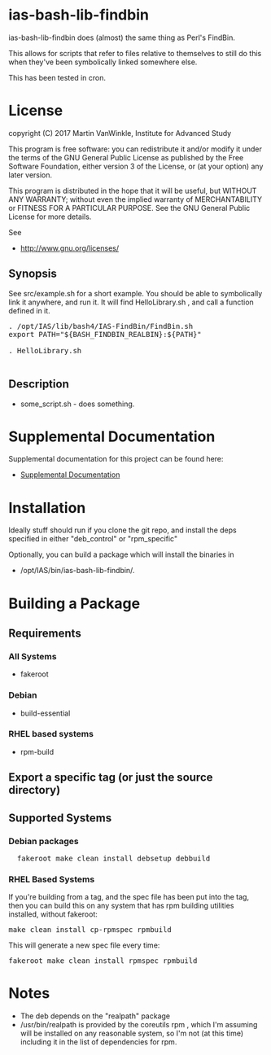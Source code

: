 # ias-bash-lib-findbin

ias-bash-lib-findbin does (almost) the same thing as Perl's FindBin.

This allows for scripts that refer to files relative to themselves to still do this
when they've been symbolically linked somewhere else.

This has been tested in cron.

# License

copyright (C) 2017 Martin VanWinkle, Institute for Advanced Study

This program is free software: you can redistribute it and/or modify
it under the terms of the GNU General Public License as published by
the Free Software Foundation, either version 3 of the License, or
(at your option) any later version.

This program is distributed in the hope that it will be useful,
but WITHOUT ANY WARRANTY; without even the implied warranty of
MERCHANTABILITY or FITNESS FOR A PARTICULAR PURPOSE.  See the
GNU General Public License for more details.

See 

* http://www.gnu.org/licenses/

## Synopsis

See src/example.sh for a short example.  You should be able to symbolically link it
anywhere, and run it.  It will find HelloLibrary.sh , and call a function defined in it.

<pre>
. /opt/IAS/lib/bash4/IAS-FindBin/FindBin.sh
export PATH="${BASH_FINDBIN_REALBIN}:${PATH}"

. HelloLibrary.sh

</pre>

## Description

* some_script.sh - does something.

# Supplemental Documentation

Supplemental documentation for this project can be found here:

* [Supplemental Documentation](./doc/index.md)

# Installation

Ideally stuff should run if you clone the git repo, and install the deps specified
in either "deb_control" or "rpm_specific"

Optionally, you can build a package which will install the binaries in

* /opt/IAS/bin/ias-bash-lib-findbin/.

# Building a Package

## Requirements

### All Systems

* fakeroot

### Debian

* build-essential

### RHEL based systems

* rpm-build

## Export a specific tag (or just the source directory)

## Supported Systems

### Debian packages

<pre>
  fakeroot make clean install debsetup debbuild
</pre>

### RHEL Based Systems

If you're building from a tag, and the spec file has been put
into the tag, then you can build this on any system that has
rpm building utilities installed, without fakeroot:

<pre>
make clean install cp-rpmspec rpmbuild
</pre>

This will generate a new spec file every time:

<pre>
fakeroot make clean install rpmspec rpmbuild
</pre>

# Notes

* The deb depends on the "realpath" package
* /usr/bin/realpath is provided by the coreutils rpm , which I'm assuming
will be installed on any reasonable system, so I'm not (at this time)
including it in the list of dependencies for rpm.
